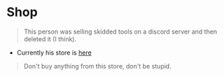 # Shop

> This person was selling skidded tools on a discord server and then deleted it (I think).

- Currently his store is [here](https://sylexrewards.sellix.io/)

> Don't buy anything from this store, don't be stupid.
